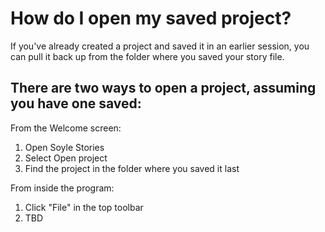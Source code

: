 # How do I open my saved project?
If you've already created a project and saved it in an earlier session, you can pull it back up from the folder where you saved your story file. 

## There are two ways to open a project, assuming you have one saved:

From the Welcome screen:

1. Open Soyle Stories
2. Select Open project
3. Find the project in the folder where you saved it last

From inside the program:

1. Click "File" in the top toolbar
2. TBD